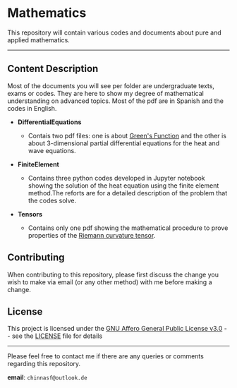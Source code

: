 # Mathematics
This repository will contain various codes and documents about pure and applied mathematics. 

---

## Content Description

Most of the documents you will see per folder are undergraduate texts, exams or codes. They are here to show my degree of mathematical understanding on advanced topics. Most of the pdf are in Spanish and the codes in English.  

- **DifferentialEquations**
  - Contais two pdf files: one is about [Green's Function](https://mathworld.wolfram.com/GreensFunction.html) and the other is about 3-dimensional partial differential equations for the heat and wave equations.

- **FiniteElement**
  - Contains three python codes developed in Jupyter notebook showing the solution of the heat equation using the finite element method.The reforts are for a detailed description of the problem that the codes solve.

- **Tensors**
  - Contains only one pdf showing the mathematical procedure to prove properties of the [Riemann curvature tensor](https://mathworld.wolfram.com/RiemannTensor.html).

## Contributing

When contributing to this repository, please first discuss the change you wish to make via email (or any other method) with me before making a change.

## License

This project is licensed under the [GNU Affero General Public License v3.0](https://www.gnu.org/licenses/agpl-3.0.en.html) -- 
see the [LICENSE](https://github.com/Chinnasf/Mathematics/blob/master/LICENSE) file for details

---

Please feel free to contact me if there are any queries or comments regarding this repository.

**email**: `chinnasf@outlook.de`
